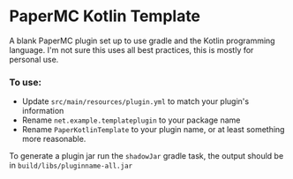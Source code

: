 # PaperMC Kotlin Template
A blank PaperMC plugin set up to use gradle and the Kotlin programming language.
I'm not sure this uses all best practices, this is mostly for personal use.

### To use:
 - Update `src/main/resources/plugin.yml` to match your plugin's information
 - Rename `net.example.templateplugin` to your package name
 - Rename `PaperKotlinTemplate` to your plugin name, or at least something more reasonable.

To generate a plugin jar run the `shadowJar` gradle task, the output should be in `build/libs/pluginname-all.jar`
